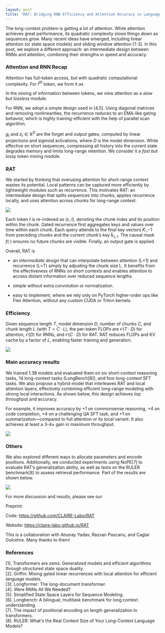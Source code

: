 ```yaml
---
layout: post
title: "RAT: Bridging RNN Efficiency and Attention Accuracy in Language Modeling"
---
```

The long-context problem is getting a lot of attention. While attention achieves great performance, its quadratic complexity slows things down as sequences grow. Many recent ideas have emerged, including linear attention (or state space models) and sliding window attention [1-3]. In this post, we explore a different approach: an intermediate design between RNNs and attention, combining their strengths in speed and accuracy.

### Attention and RNN Recap

Attention has full-token access, but with quadratic computational complexity. For $t^{th}$ token, we form it as 

<script type="math/tex; mode=display">
\begin{aligned}
y_t = f(q_t K_{:}^{\top}) V_{:}
\end{aligned}
</script>

In the mixing of information between tokens, we view attention as a *slow but lossless* module.

For RNN, we adopt a simple design used in [4,5]. Using diagonal matrices and removing
nonlinearities, the recurrence reduces to an EMA-like gating behavior, which is highly training-efficient with the help of parallel scan algorithm.

<script type="math/tex; mode=display">
\begin{aligned}
\tilde{v}_t &= g_t \odot \tilde{v}_{t-1} + (1 - g_t) \odot v_t \\
y_t &= z_t \odot \tilde{v}_t
\end{aligned}
</script>

$g_t$ and $z_t \in \mathbb{R}^{D}$ are the forget and output gates, computed by linear projections and sigmoid activations, where $D$ is the model dimension. While effective on short sequences, compressing all history into the current state degrades memory and limits long-range retention. We consider it a *fast but lossy* token mixing module.

### RAT
We started by thinking that overusing attention for short-range context wastes its potential. Local patterns can be captured more efficiently by lightweight modules such as recurrence. This motivates RAT: an intermediate design that splits sequences into chunks, applies recurrence locally, and uses attention across chunks for long-range context.


<img src="assets/rat_all.png" />

Each token $t$ is re-indexed as $(c, l)$, denoting the chunk index and its position within the chunk. Gated recurrence first aggregates keys and values over time within each chunk. Each query attends to the final key vectors $\tilde{K}{:,-1}$ from preceding chunks and the current chunk’s key $\tilde{k}_{c,l}$. The causal mask $f(\cdot)$ ensures no future chunks are visible. Finally, an output gate is applied.

<script type="math/tex; mode=display">
\begin{aligned}
& \tilde{v}_{c,l}=g_{c,l}\odot \tilde{v}_{c,l-1} + (1 - g_{c,l})\odot v_{c,l} & \quad \text{(Intra-chunk RNN)}\\
& \tilde{k}_{c,l}=g_{c,l}\odot \tilde{k}_{c,l-1} + (1 - g_{c,l})\odot k_{c,l} & \quad \text{(Intra-chunk RNN)} \\
&y_{c,l}=f([q_{c,l}\tilde{K}_{:,-1}^{\top};q_{c,l}\tilde{k}_{c,l}^{\top}])[\tilde{V}_{:,-1};\tilde{v}_{c,l}] & \quad \text{(Inter-chunk Attention)} \\
& y_{c,l}=z_{c,l} \odot y_{c,l} &
\end{aligned}
</script>

Overall, RAT is

* an *intermediate design* that can interpolate between attention (L=1) and recurrence (L=T) simply by adjusting the chunk size L. It benefits from the effectiveness of RNNs on short contexts and enables attention to access distant information over reduced sequence lengths.


* simple without extra convolution or normalization.

* easy to implement, where we rely only on PyTorch higher-order ops like Flex Attention, without any custom CUDA or Triton kernels.


###  Efficiency
Given sequence length $T$, model dimension $D$, number of chunks $C$, and chunk length $L$ (with $T = C \cdot L$), the per-token FLOPs are $\mathcal{O}(T\cdot D)$ for attention, $\mathcal{O}(D)$ for RNNs, and $\mathcal{O}(C\cdot D)$ for RAT. RAT reduces FLOPs and KV cache by a factor of $L$, enabling faster training and generation.


<img src="assets/eff.png" />


### Main accuracy results
We trained 1.3B models and evaluated them on six short-context reasoning tasks, 14 long-context tasks (LongBench[6]), and four long-context SFT tasks. We also propose a hybrid model that interleaves RAT and local attention layers, effectively combining efficient long-range modeling with strong local interactions. As shown below, this design achieves top throughput and accuracy.

For example, it improves accuracy by +1 on commonsense reasoning, +4 on code completion, +4 on a challenging QA SFT task, and +1 on summarization—compared to full attention or its local variant. It also achieves at least a 3–4× gain in maximum throughput.

<img src="assets/main_result.png" />


### Others
We also explored different ways to allocate parameters and encode positions. Additionally, we conducted experiments using NoPE[7] to evaluate RAT’s generalization ability, as well as tests on the RULER benchmark[8] to assess retrieval performance. Part of the results are shown below.

<img src="assets/pe.png" />

For more discussion and results, please see our

Preprint: 

Code: https://github.com/CLAIRE-Labo/RAT

Website: https://claire-labo.github.io/RAT

This is a collaboration with Anunay Yadav, Razvan Pascanu, and Caglar Gulcehre. Many thanks to them!


### References
<div class="reference-list">
[1]. Transformers are ssms: Generalized models and efficient algorithms
through structured state space duality. <br>
[2]. Griffin: Mixing gated linear recurrences with local attention for efficient language models. <br>
[3]. Longformer: The long-document transformer. <br>
[4]. Were RNNs All We Needed? <br>
[5]. Simplified State Space Layers for Sequence Modeling. <br>
[6]. Longbench: A bilingual, multitask benchmark for long context  understanding. <br>
[7]. The impact of positional encoding on length generalization in transformers. <br>
[8]. RULER: What's the Real Context Size of Your Long-Context Language Models? <br>
</div>